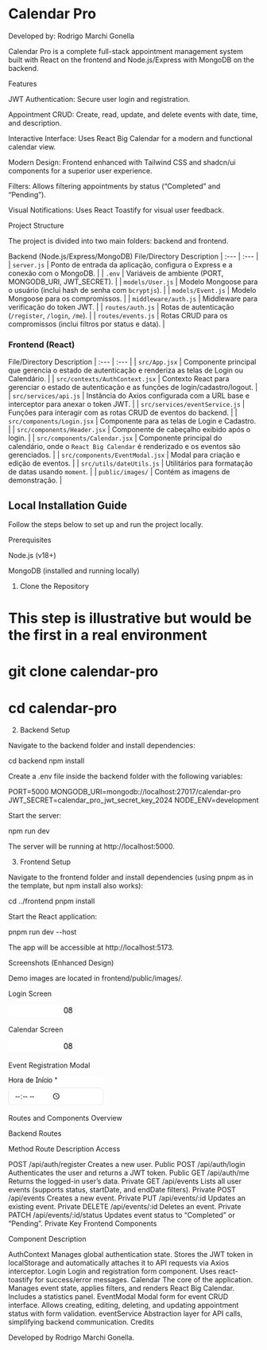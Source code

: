 # Calendar Pro

Developed by: Rodrigo Marchi Gonella

Calendar Pro is a complete full-stack appointment management system built with React on the frontend and Node.js/Express with MongoDB on the backend.

Features

JWT Authentication: Secure user login and registration.

Appointment CRUD: Create, read, update, and delete events with date, time, and description.

Interactive Interface: Uses React Big Calendar for a modern and functional calendar view.

Modern Design: Frontend enhanced with Tailwind CSS and shadcn/ui components for a superior user experience.

Filters: Allows filtering appointments by status (“Completed” and “Pending”).

Visual Notifications: Uses React Toastify for visual user feedback.

Project Structure

The project is divided into two main folders: backend and frontend.

Backend (Node.js/Express/MongoDB)
File/Directory	Description
| :--- | :--- |
| `server.js` | Ponto de entrada da aplicação, configura o Express e a conexão com o MongoDB. |
| `.env` | Variáveis de ambiente (PORT, MONGODB\_URI, JWT\_SECRET). |
| `models/User.js` | Modelo Mongoose para o usuário (inclui hash de senha com `bcryptjs`). |
| `models/Event.js` | Modelo Mongoose para os compromissos. |
| `middleware/auth.js` | Middleware para verificação do token JWT. |
| `routes/auth.js` | Rotas de autenticação (`/register`, `/login`, `/me`). |
| `routes/events.js` | Rotas CRUD para os compromissos (inclui filtros por status e data). |

### Frontend (React)

File/Directory	Description
| :--- | :--- |
| `src/App.jsx` | Componente principal que gerencia o estado de autenticação e renderiza as telas de Login ou Calendário. |
| `src/contexts/AuthContext.jsx` | Contexto React para gerenciar o estado de autenticação e as funções de login/cadastro/logout. |
| `src/services/api.js` | Instância do Axios configurada com a URL base e interceptor para anexar o token JWT. |
| `src/services/eventService.js` | Funções para interagir com as rotas CRUD de eventos do backend. |
| `src/components/Login.jsx` | Componente para as telas de Login e Cadastro. |
| `src/components/Header.jsx` | Componente de cabeçalho exibido após o login. |
| `src/components/Calendar.jsx` | Componente principal do calendário, onde o `React Big Calendar` é renderizado e os eventos são gerenciados. |
| `src/components/EventModal.jsx` | Modal para criação e edição de eventos. |
| `src/utils/dateUtils.js` | Utilitários para formatação de datas usando `moment`. |
| `public/images/` | Contém as imagens de demonstração. |

## Local Installation Guide

Follow the steps below to set up and run the project locally.

Prerequisites

Node.js (v18+)

MongoDB (installed and running locally)

1. Clone the Repository
# This step is illustrative but would be the first in a real environment
# git clone <repository-url> calendar-pro
# cd calendar-pro

2. Backend Setup

Navigate to the backend folder and install dependencies:

cd backend
npm install


Create a .env file inside the backend folder with the following variables:

PORT=5000
MONGODB_URI=mongodb://localhost:27017/calendar-pro
JWT_SECRET=calendar_pro_jwt_secret_key_2024
NODE_ENV=development


Start the server:

npm run dev


The server will be running at http://localhost:5000.

3. Frontend Setup

Navigate to the frontend folder and install dependencies (using pnpm as in the template, but npm install also works):

cd ../frontend
pnpm install


Start the React application:

pnpm run dev --host


The app will be accessible at http://localhost:5173.

Screenshots (Enhanced Design)

Demo images are located in frontend/public/images/.

Login Screen

![Tela de Login](frontend/public/images/login.webp)

Calendar Screen

![Tela de Calendário](frontend/public/images/calendario.webp)

Event Registration Modal

![Modal de Cadastro de Evento](frontend/public/images/cadastro_evento.webp)

Routes and Components Overview

Backend Routes

Method	Route	Description	Access

POST	/api/auth/register	Creates a new user.	Public
POST	/api/auth/login	Authenticates the user and returns a JWT token.	Public
GET	/api/auth/me	Returns the logged-in user’s data.	Private
GET	/api/events	Lists all user events (supports status, startDate, and endDate filters).	Private
POST	/api/events	Creates a new event.	Private
PUT	/api/events/:id	Updates an existing event.	Private
DELETE	/api/events/:id	Deletes an event.	Private
PATCH	/api/events/:id/status	Updates event status to “Completed” or “Pending”.	Private
Key Frontend Components

Component	Description

AuthContext	Manages global authentication state. Stores the JWT token in localStorage and automatically attaches it to API requests via Axios interceptor.
Login	Login and registration form component. Uses react-toastify for success/error messages.
Calendar	The core of the application. Manages event state, applies filters, and renders React Big Calendar. Includes a statistics panel.
EventModal	Modal form for event CRUD interface. Allows creating, editing, deleting, and updating appointment status with form validation.
eventService	Abstraction layer for API calls, simplifying backend communication.
Credits

Developed by Rodrigo Marchi Gonella.
